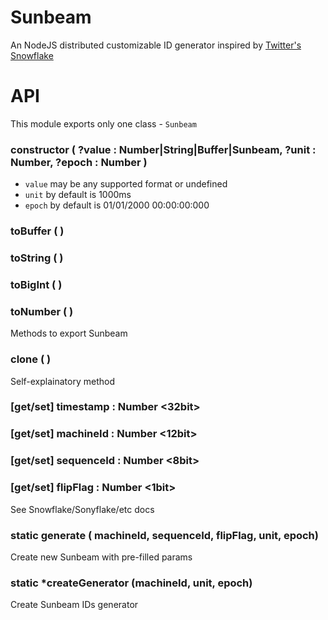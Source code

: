 # Sunbeam

An NodeJS distributed customizable ID generator inspired by [Twitter's Snowflake](https://developer.twitter.com/en/docs/basics/twitter-ids)

# API

This module exports only one class - `Sunbeam`

### constructor ( ?value : Number|String|Buffer|Sunbeam, ?unit : Number, ?epoch : Number )
- `value` may be any supported format or undefined
- `unit` by default is 1000ms
- `epoch` by default is 01/01/2000 00:00:00:000

### toBuffer ( )
### toString ( )
### toBigInt ( )
### toNumber ( )
Methods to export Sunbeam

### clone ( )
Self-explainatory method

### [get/set] timestamp : Number <32bit>
### [get/set] machineId : Number <12bit>
### [get/set] sequenceId : Number <8bit>
### [get/set] flipFlag : Number <1bit>
See Snowflake/Sonyflake/etc docs

### static generate ( machineId, sequenceId, flipFlag, unit, epoch)
Create new Sunbeam with pre-filled params

### static *createGenerator (machineId, unit, epoch)
Create Sunbeam IDs generator
